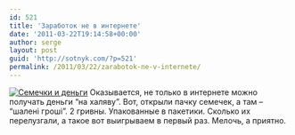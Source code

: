 ```yaml
---
id: 521
title: 'Заработок не в интернете'
date: '2011-03-22T19:14:58+00:00'
author: serge
layout: post
guid: 'http://sotnyk.com/?p=521'
permalink: /2011/03/22/zarabotok-ne-v-internete/
---
```


[![](https://sotnyk.github.io/wp-content/uploads/2011/03/semechki_and_money-300x245.jpg "Семечки и деньги")](https://sotnyk.github.io/wp-content/uploads/2011/03/semechki_and_money.jpg) Оказывается, не только в интернете можно получать деньги “на халяву”. Вот, открыли пачку семечек, а там – “шаленi грошi”. 2 гривны. Упакованные в пакетики. Сколько их перелузгали, а такое вот выигрываем в первый раз. Мелочь, а приятно.
